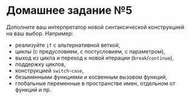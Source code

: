 # Домашнее задание №5

Дополните ваш интерпретатор новой синтаксической конструкцией на ваш выбор. Например:

* реализуйте `if` с альтернативной веткой,
* циклы (с предусловием, с постусловием, с параметром),
* выход из цикла и переход к новой итерации (`break`/`continue`),
* поддержку циклов,
* конструкцией `switch`-`case`,
* безымянными функциями и косвенным вызовом функций,
* глобальные переменные в пространстве имен, отдельном от функций и пр.
